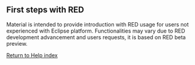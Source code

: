 ## First steps with RED

Material is intended to provide introduction with RED usage for users not
experienced with Eclipse platform. Functionalities may vary due to RED
development advancement and users requests, it is based on RED beta preview.

[Return to Help index](http://nokia.github.io/RED/help/)
